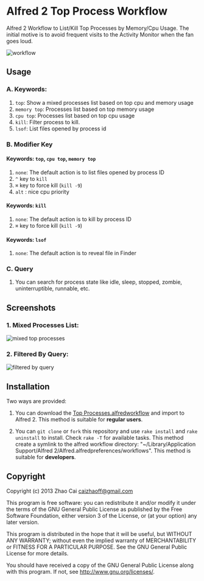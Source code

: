 # Alfred 2 Top Process Workflow

Alfred 2 Workflow to List/Kill Top Processes by Memory/Cpu Usage. The initial motive is to avoid frequent visits to the Activity Monitor when the fan goes loud.

![workflow](https://raw.github.com/zhaocai/alfred2-top-workflow/master/screenshots/workflow.png)

## Usage

### A. Keywords:

1. `top`: Show a mixed processes list based on top cpu and memory usage
3. `memory top`: Processes list based on top memory usage
4. `cpu top`: Processes list based on top cpu usage
1. `kill`: Filter process to kill.
2. `lsof`: List files opened by process id


### B. Modifier Key

#### Keywords: `top`, `cpu top`, `memory top`

1. `none`: The default action is to list files opened by process ID
2. `^` key to `kill`
3. `⌘` key to force kill (`kill -9`)
4. `alt` : nice cpu priority

#### Keywords: `kill`

1. `none`: The default action is to kill by process ID
3. `⌘` key to force kill (`kill -9`)

#### Keywords: `lsof`

1. `none`: The default action is to reveal file in Finder

### C. Query
1. You can search for process state like idle, sleep, stopped, zombie, uninterruptible, runnable, etc.


## Screenshots

### 1. Mixed Processes List:

![mixed top processes](https://raw.github.com/zhaocai/alfred2-top-workflow/master/screenshots/mixed%20top%20processes.png)

### 2. Filtered By Query:
![filtered by query](https://raw.github.com/zhaocai/alfred2-top-workflow/master/screenshots/filtered%20by%20query.png)



## Installation

Two ways are provided:

1. You can download the [Top Processes.alfredworkflow](https://github.com/zhaocai/alfred2-top-workflow/raw/master/Top%20Processes.alfredworkflow) and import to Alfred 2. This method is suitable for **regular users**.

2. You can `git clone` or `fork` this repository and use `rake install` and `rake uninstall` to install. Check `rake -T` for available tasks.
This method create a symlink to the alfred workflow directory: "~/Library/Application Support/Alfred 2/Alfred.alfredpreferences/workflows". This method is suitable for **developers**.


## Copyright

Copyright (c) 2013 Zhao Cai <caizhaoff@gmail.com>

This program is free software: you can redistribute it and/or modify it under
the terms of the GNU General Public License as published by the Free Software
Foundation, either version 3 of the License, or (at your option)
any later version.

This program is distributed in the hope that it will be useful, but WITHOUT
ANY WARRANTY; without even the implied warranty of MERCHANTABILITY or FITNESS
FOR A PARTICULAR PURPOSE. See the GNU General Public License for more details.

You should have received a copy of the GNU General Public License along with
this program. If not, see <http://www.gnu.org/licenses/>.
